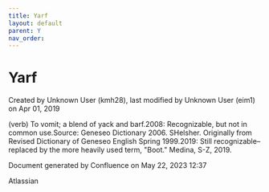 ```yaml
---
title: Yarf
layout: default
parent: Y
nav_order:
---
```


# Yarf

Created by  Unknown User (kmh28), last modified by  Unknown User (eim1) on Apr 01, 2019

(verb) To vomit; a blend of yack and barf.2008: Recognizable, but not in common use.Source: Geneseo Dictionary 2006. SHelsher. Originally from Revised Dictionary of Geneseo English Spring 1999.2019: Still recognizable–replaced by the more heavily used term, &quot;Boot.&quot; Medina, S-Z, 2019.

Document generated by Confluence on May 22, 2023 12:37

Atlassian
